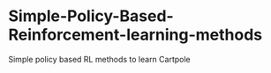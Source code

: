 # Simple-Policy-Based-Reinforcement-learning-methods
Simple policy based RL methods to learn Cartpole
